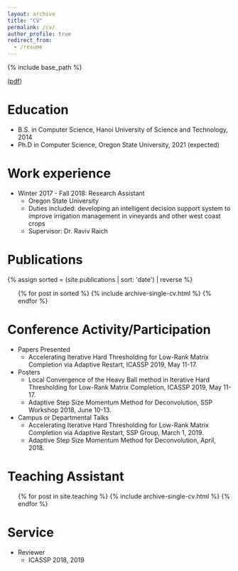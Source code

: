```yaml
---
layout: archive
title: "CV"
permalink: /cv/
author_profile: true
redirect_from:
  - /resume
---
```


{% include base_path %}

([pdf](https://trungvietvu.github.io/files/cv))

Education
======
* B.S. in Computer Science, Hanoi University of Science and Technology, 2014
* Ph.D in Computer Science, Oregon State University, 2021 (expected)

Work experience
======
* Winter 2017 - Fall 2018: Research Assistant
  * Oregon State University
  * Duties included: developing an intelligent decision support system to improve irrigation management in vineyards and other west coast crops
  * Supervisor: Dr. Raviv Raich

Publications
======
  {% assign sorted = (site.publications | sort: 'date') | reverse %}
  <ul>{% for post in sorted %}
    {% include archive-single-cv.html %}
  {% endfor %}</ul>
  
Conference Activity/Participation
======
* Papers Presented
  * Accelerating Iterative Hard Thresholding for Low-Rank Matrix Completion via Adaptive Restart, ICASSP 2019, May 11-17.
* Posters
  * Local Convergence of the Heavy Ball method in Iterative Hard Thresholding for Low-Rank Matrix Completion, ICASSP 2019, May 11-17.
  * Adaptive Step Size Momentum Method for Deconvolution, SSP Workshop 2018, June 10-13.
* Campus or Departmental Talks
  * Accelerating Iterative Hard Thresholding for Low-Rank Matrix Completion via Adaptive Restart, SSP Group, March 1, 2019.
  * Adaptive Step Size Momentum Method for Deconvolution, April, 2018.

Teaching Assistant
======
  <ul>{% for post in site.teaching %}
    {% include archive-single-cv.html %}
  {% endfor %}</ul>
  
Service
======
* Reviewer
  * ICASSP 2018, 2019
